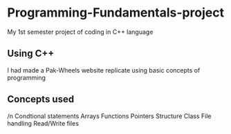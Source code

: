 # Programming-Fundamentals-project
My 1st semester project of coding in C++ language 
## Using C++
I had made a Pak-Wheels website replicate using basic concepts of programming 

## Concepts used
/n Condtional statements
Arrays
Functions
Pointers
Structure
Class
File handling
Read/Write files

